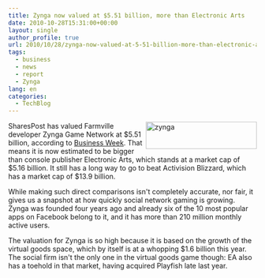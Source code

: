 ```yaml
---
title: Zynga now valued at $5.51 billion, more than Electronic Arts
date: 2010-10-28T15:31:00+00:00
layout: single
author_profile: true
url: 2010/10/28/zynga-now-valued-at-5-51-billion-more-than-electronic-arts/
tags:
  - business
  - news
  - report
  - Zynga
lang: en
categories: 
  - TechBlog
---
```

[<img title="zynga" border="0" alt="zynga" align="right" src="http://lh3.ggpht.com/_vaUVXcmC3OI/TMmQLiBThiI/AAAAAAAAC9I/vdAsvRsvPUw/zynga_thumb%5B1%5D.png?imgmax=800" width="225" height="55" />](http://lh4.ggpht.com/_vaUVXcmC3OI/TMmQKKbOVVI/AAAAAAAAC9E/z3AJRhKWSQY/s1600-h/zynga%5B3%5D.png)SharesPost has valued Farmville developer Zynga Game Network at $5.51 billion, according to [Business Week](http://www.businessweek.com/news/2010-10-26/zynga-s-value-tops-electronic-arts-on-virtual-goods.html). That means it is now estimated to be bigger than console publisher Electronic Arts, which stands at a market cap of $5.16 billion. It still has a long way to go to beat Activision Blizzard, which has a market cap of $13.9 billion. 

While making such direct comparisons isn't completely accurate, nor fair, it gives us a snapshot at how quickly social network gaming is growing. Zynga was founded four years ago and already six of the 10 most popular apps on Facebook belong to it, and it has more than 210 million monthly active users.

The valuation for Zynga is so high because it is based on the growth of the virtual goods space, which by itself is at a whopping $1.6 billion this year. The social firm isn't the only one in the virtual goods game though: EA also has a toehold in that market, having acquired Playfish late last year.